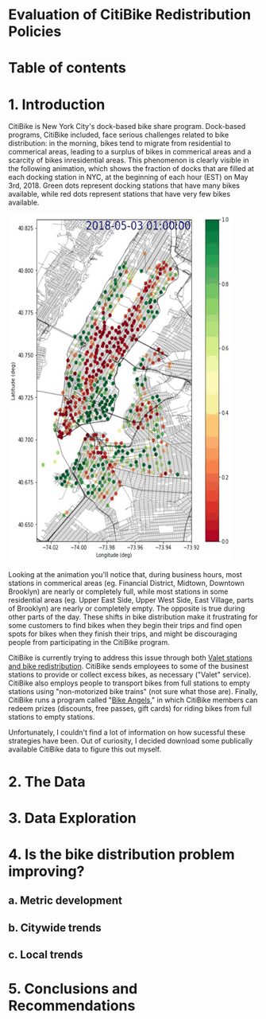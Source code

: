 # Evaluation of CitiBike Redistribution Policies

# Table of contents

# 1. Introduction

CitiBike is New York City's dock-based bike share program. Dock-based programs, CitiBike included, face serious challenges related to bike distribution: in the morning, bikes tend to migrate from residential to commerical areas, leading to a surplus of bikes in commerical areas and a scarcity of bikes inresidential areas. This phenomenon is clearly visible in the following animation, which shows the fraction of docks that are filled at each docking station in NYC, at the beginning of each hour (EST) on May 3rd, 2018. Green dots represent docking stations that have many bikes available, while red dots represent stations that have very few bikes available. 

<img src=./figs/frac_full.gif width="450" height="700" />
<!-- <img src=./figs/full_empty.gif width="600" height="700" /> -->

Looking at the animation you'll notice that, during business hours, most stations in commerical areas (eg. Financial District, Midtown, Downtown Brooklyn) are nearly or completely full, while most stations in some residential areas (eg. Upper East Side, Upper West Side, East Village, parts of Brooklyn) are nearly or completely empty. The opposite is true during other parts of the day. These shifts in bike distribution make it frustrating for some customers to find bikes when they begin their trips and find open spots for bikes when they finish their trips, and might be discouraging people from participating in the CitiBike program. 

CitiBike is currently trying to address this issue through both [Valet stations and bike redistribution](https://help.citibikenyc.com/hc/en-us/articles/115007197887-Redistribution). CitiBike sends employees to some of the businest stations to provide or collect excess bikes, as necessary ("Valet" service). CitiBike also employs people to transport bikes from full stations to empty stations using "non-motorized bike trains" (not sure what those are). Finally, CitiBike runs a program called "[Bike Angels](https://www.npr.org/sections/money/2018/12/11/675828915/citi-bike-s-better-angels)," in which CitiBike members can redeem prizes (discounts, free passes, gift cards) for riding bikes from full stations to empty stations. 

Unfortunately, I couldn't find a lot of information on how sucessful these strategies have been. Out of curiosity, I decided download some publically available CitiBike data to figure this out myself. 

# 2. The Data 

# 3. Data Exploration

# 4. Is the bike distribution problem improving? 

## a. Metric development

## b. Citywide trends

## c. Local trends

# 5. Conclusions and Recommendations

